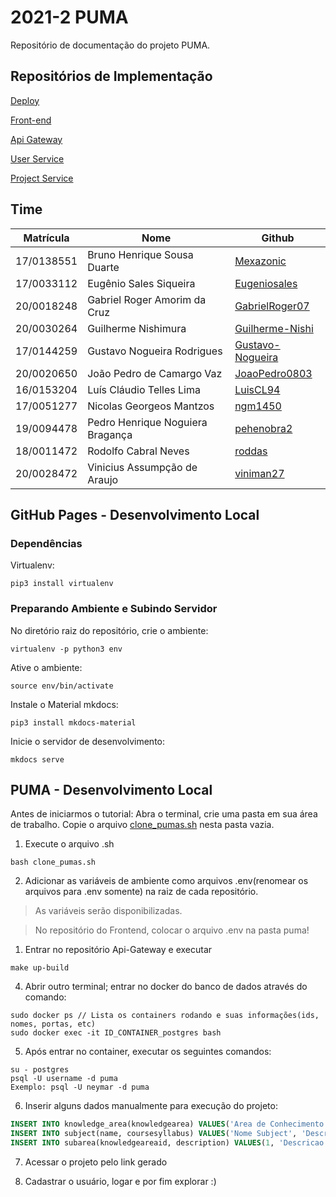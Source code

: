 # 2021-2 PUMA 

Repositório de documentação do projeto PUMA.

## Repositórios de Implementação

[Deploy](https://github.com/fga-eps-mds/2021-2-PUMA-Deploy)

[Front-end](https://github.com/fga-eps-mds/2021-2-PUMA-Frontend)

[Api Gateway](https://github.com/fga-eps-mds/2021-2-PUMA-ApiGateway)

[User Service](https://github.com/fga-eps-mds/2021-2-PUMA-UserService)

[Project Service](https://github.com/fga-eps-mds/2021-2-PUMA-ProjectService)

<!-- [Notify Service](https://github.com/fga-eps-mds/2021-2-PUMA-NotifyService) -->

<!-- [Alocate Service](https://github.com/fga-eps-mds/2021-2-PUMA-AlocateService) -->

## Time 

| Matrícula  | Nome                             | Github                                                  |
| ---------- | -------------------------------- | ------------------------------------------------------- |
| 17/0138551 | Bruno Henrique Sousa Duarte      | [Mexazonic](https://github.com/Mexazonic)               |
| 17/0033112 | Eugênio Sales Siqueira           | [Eugeniosales](https://github.com/Eugeniosales)         |
| 20/0018248 | Gabriel Roger Amorim da Cruz     | [GabrielRoger07](https://github.com/GabrielRoger07)     |
| 20/0030264 | Guilherme Nishimura              | [Guilherme-Nishi](https://github.com/Guilherme-Nishi)   |
| 17/0144259 | Gustavo Nogueira Rodrigues       | [Gustavo-Nogueira](https://github.com/Gustavo-Nogueira) |
| 20/0020650 | João Pedro de Camargo Vaz        | [JoaoPedro0803](https://github.com/JoaoPedro0803)       |
| 16/0153204 | Luís Cláudio Telles Lima         | [LuisCL94](https://github.com/LuisCL94)                 |
| 17/0051277 | Nicolas Georgeos Mantzos         | [ngm1450](https://github.com/ngm1450)                   |
| 19/0094478 | Pedro Henrique Noguiera Bragança | [pehenobra2](https://github.com/pehenobra2)             |
| 18/0011472 | Rodolfo Cabral Neves             | [roddas](https://github.com/roddas)                     |
| 20/0028472 | Vinicius Assumpção de Araujo     | [viniman27](https://github.com/viniman27)               |


## GitHub Pages - Desenvolvimento Local 

### Dependências

Virtualenv: 
```console
pip3 install virtualenv
```

### Preparando Ambiente e Subindo Servidor

No diretório raiz do repositório, crie o ambiente: 
```console
virtualenv -p python3 env
```

Ative o ambiente: 

```console
source env/bin/activate
```

Instale o Material mkdocs: 
```console
pip3 install mkdocs-material
```

Inicie o servidor de desenvolvimento:
```console
mkdocs serve
```

## PUMA - Desenvolvimento Local

Antes de iniciarmos o tutorial: Abra o terminal, crie uma pasta em sua área de trabalho. Copie o arquivo [clone_pumas.sh](https://github.com/fga-eps-mds/2021-2-PUMA-Doc/blob/main/clone_pumas.sh) nesta pasta vazia.

1) Execute o arquivo .sh
```console
bash clone_pumas.sh
```

2) Adicionar as variáveis de ambiente como arquivos .env(renomear os arquivos para .env somente) na raiz de cada repositório.

> As variáveis serão disponibilizadas.

> No repositório do Frontend, colocar o arquivo .env na pasta puma!

1) Entrar no repositório Api-Gateway e executar
```console
make up-build
```

4) Abrir outro terminal; entrar no docker do banco de dados através do comando:
```console
sudo docker ps // Lista os containers rodando e suas informações(ids, nomes, portas, etc)
sudo docker exec -it ID_CONTAINER_postgres bash
```

5) Após entrar no container, executar os seguintes comandos:
```console
su - postgres
psql -U username -d puma
Exemplo: psql -U neymar -d puma
```

6) Inserir alguns dados manualmente para execução do projeto:
```SQL
INSERT INTO knowledge_area(knowledgearea) VALUES('Area de Conhecimento');
INSERT INTO subject(name, coursesyllabus) VALUES('Nome Subject', 'Descricao do Subject');
INSERT INTO subarea(knowledgeareaid, description) VALUES(1, 'Descricao da Area de conhecimento');
```

7) Acessar o projeto pelo link gerado

8) Cadastrar o usuário, logar e por fim explorar :)
